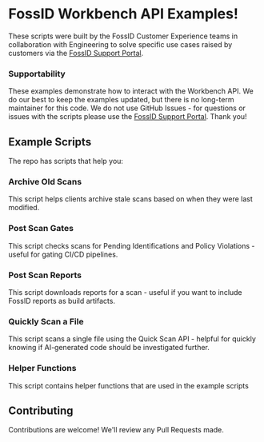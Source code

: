 # FossID Workbench API Examples!
These scripts were built by the FossID Customer Experience teams in collaboration with Engineering to solve specific use cases raised by customers via the [FossID Support Portal](https://support.fossid.com/). 

### Supportability
These examples demonstrate how to interact with the Workbench API. We do our best to keep the examples updated, but there is no long-term maintainer for this code. We do not use GitHub Issues - for questions or issues with the scripts please use the [FossID Support Portal](https://support.fossid.com/). Thank you! 

## Example Scripts
The repo has scripts that help you:

### Archive Old Scans
This script helps clients archive stale scans based on when they were last modified.

### Post Scan Gates
This script checks scans for Pending Identifications and Policy Violations - useful for gating CI/CD pipelines.

### Post Scan Reports
This script downloads reports for a scan - useful if you want to include FossID reports as build artifacts.

### Quickly Scan a File
This script scans a single file using the Quick Scan API - helpful for quickly knowing if AI-generated code should be investigated further.

### Helper Functions
This script contains helper functions that are used in the example scripts

## Contributing
Contributions are welcome! We'll review any Pull Requests made.

